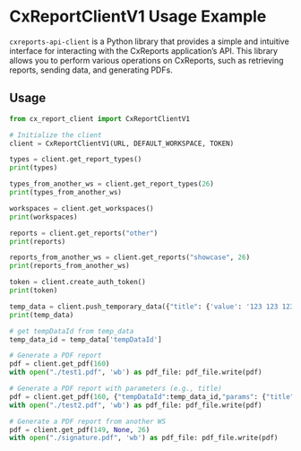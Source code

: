 # CxReportClientV1 Usage Example

 `cxreports-api-client` is a Python library that provides a simple and intuitive interface for interacting with the CxReports application’s API. This library allows you to perform various operations on CxReports, such as retrieving reports, sending data, and generating PDFs.

## Usage
```python
from cx_report_client import CxReportClientV1

# Initialize the client
client = CxReportClientV1(URL, DEFAULT_WORKSPACE, TOKEN)

types = client.get_report_types()
print(types)

types_from_another_ws = client.get_report_types(26)
print(types_from_another_ws)

workspaces = client.get_workspaces()
print(workspaces)

reports = client.get_reports("other")
print(reports)

reports_from_another_ws = client.get_reports("showcase", 26)
print(reports_from_another_ws)

token = client.create_auth_token()
print(token)

temp_data = client.push_temporary_data({"title": {'value': '123 123 123 123'}})
print(temp_data)

# get tempDataId from temp_data
temp_data_id = temp_data['tempDataId']

# Generate a PDF report
pdf = client.get_pdf(160)
with open("./test1.pdf", 'wb') as pdf_file: pdf_file.write(pdf)

# Generate a PDF report with parameters (e.g., title)
pdf = client.get_pdf(160, {"tempDataId":temp_data_id,"params": {"title": "First page title"}})
with open("./test2.pdf", 'wb') as pdf_file: pdf_file.write(pdf)

# Generate a PDF report from another WS
pdf = client.get_pdf(149, None, 26)
with open("./signature.pdf", 'wb') as pdf_file: pdf_file.write(pdf)